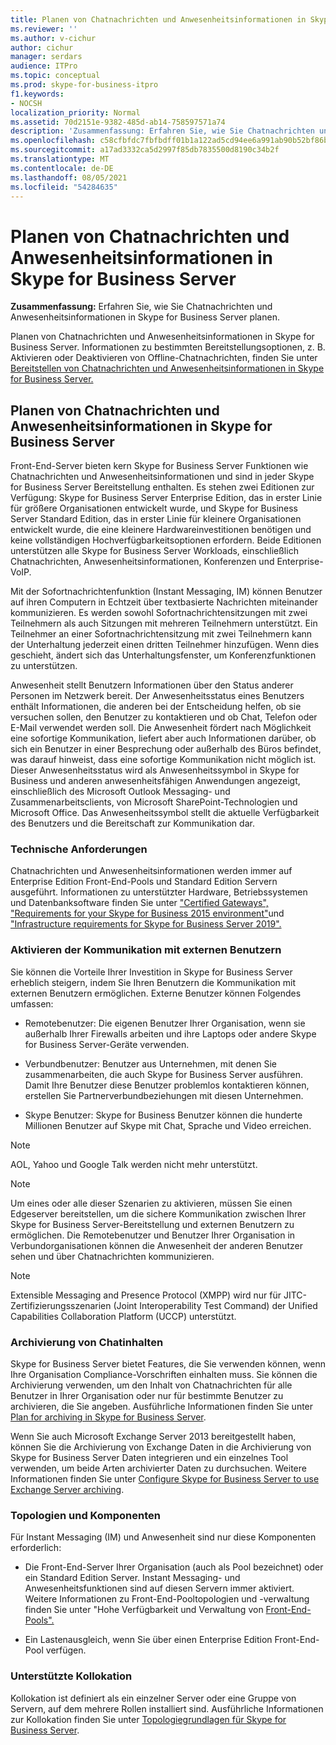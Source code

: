 ```yaml
---
title: Planen von Chatnachrichten und Anwesenheitsinformationen in Skype for Business Server
ms.reviewer: ''
ms.author: v-cichur
author: cichur
manager: serdars
audience: ITPro
ms.topic: conceptual
ms.prod: skype-for-business-itpro
f1.keywords:
- NOCSH
localization_priority: Normal
ms.assetid: 70d2151e-9382-485d-ab14-758597571a74
description: 'Zusammenfassung: Erfahren Sie, wie Sie Chatnachrichten und Anwesenheitsinformationen in Skype for Business Server planen.'
ms.openlocfilehash: c58cfbfdc7fbfbdff01b1a122ad5cd94ee6a991ab90b52bf86bb62894e4b72a5
ms.sourcegitcommit: a17ad3332ca5d2997f85db7835500d8190c34b2f
ms.translationtype: MT
ms.contentlocale: de-DE
ms.lasthandoff: 08/05/2021
ms.locfileid: "54284635"
---
```

# <a name="plan-for-instant-messaging-and-presence-in-skype-for-business-server"></a>Planen von Chatnachrichten und Anwesenheitsinformationen in Skype for Business Server
 
**Zusammenfassung:** Erfahren Sie, wie Sie Chatnachrichten und Anwesenheitsinformationen in Skype for Business Server planen.
  
Planen von Chatnachrichten und Anwesenheitsinformationen in Skype for Business Server. Informationen zu bestimmten Bereitstellungsoptionen, z. B. Aktivieren oder Deaktivieren von Offline-Chatnachrichten, finden Sie unter [Bereitstellen von Chatnachrichten und Anwesenheitsinformationen in Skype for Business Server.](../deploy/im-and-presence/im-and-presence.md)
  
## <a name="plan-for-instant-messaging-and-presence-in-skype-for-business-server"></a>Planen von Chatnachrichten und Anwesenheitsinformationen in Skype for Business Server

Front-End-Server bieten kern Skype for Business Server Funktionen wie Chatnachrichten und Anwesenheitsinformationen und sind in jeder Skype for Business Server Bereitstellung enthalten. Es stehen zwei Editionen zur Verfügung: Skype for Business Server Enterprise Edition, das in erster Linie für größere Organisationen entwickelt wurde, und Skype for Business Server Standard Edition, das in erster Linie für kleinere Organisationen entwickelt wurde, die eine kleinere Hardwareinvestitionen benötigen und keine vollständigen Hochverfügbarkeitsoptionen erfordern. Beide Editionen unterstützen alle Skype for Business Server Workloads, einschließlich Chatnachrichten, Anwesenheitsinformationen, Konferenzen und Enterprise-VoIP.
  
Mit der Sofortnachrichtenfunktion (Instant Messaging, IM) können Benutzer auf ihren Computern in Echtzeit über textbasierte Nachrichten miteinander kommunizieren. Es werden sowohl Sofortnachrichtensitzungen mit zwei Teilnehmern als auch Sitzungen mit mehreren Teilnehmern unterstützt. Ein Teilnehmer an einer Sofortnachrichtensitzung mit zwei Teilnehmern kann der Unterhaltung jederzeit einen dritten Teilnehmer hinzufügen. Wenn dies geschieht, ändert sich das Unterhaltungsfenster, um Konferenzfunktionen zu unterstützen.
  
Anwesenheit stellt Benutzern Informationen über den Status anderer Personen im Netzwerk bereit. Der Anwesenheitsstatus eines Benutzers enthält Informationen, die anderen bei der Entscheidung helfen, ob sie versuchen sollen, den Benutzer zu kontaktieren und ob Chat, Telefon oder E-Mail verwendet werden soll. Die Anwesenheit fördert nach Möglichkeit eine sofortige Kommunikation, liefert aber auch Informationen darüber, ob sich ein Benutzer in einer Besprechung oder außerhalb des Büros befindet, was darauf hinweist, dass eine sofortige Kommunikation nicht möglich ist. Dieser Anwesenheitsstatus wird als Anwesenheitssymbol in Skype for Business und anderen anwesenheitsfähigen Anwendungen angezeigt, einschließlich des Microsoft Outlook Messaging- und Zusammenarbeitsclients, von Microsoft SharePoint-Technologien und Microsoft Office. Das Anwesenheitssymbol stellt die aktuelle Verfügbarkeit des Benutzers und die Bereitschaft zur Kommunikation dar. 
  
### <a name="technical-requirements"></a>Technische Anforderungen

Chatnachrichten und Anwesenheitsinformationen werden immer auf Enterprise Edition Front-End-Pools und Standard Edition Servern ausgeführt. Informationen zu unterstützter Hardware, Betriebssystemen und Datenbanksoftware finden Sie unter ["Certified Gateways",](../../SfbPartnerCertification/certification/infra-gateways.md) ["Requirements for your Skype for Business 2015 environment"](requirements-for-your-environment/requirements-for-your-environment.md)und ["Infrastructure requirements for Skype for Business Server 2019".](../../SfBServer2019/plan/system-requirements.md)
  
### <a name="enabling-communication-with-external-users"></a>Aktivieren der Kommunikation mit externen Benutzern

Sie können die Vorteile Ihrer Investition in Skype for Business Server erheblich steigern, indem Sie Ihren Benutzern die Kommunikation mit externen Benutzern ermöglichen. Externe Benutzer können Folgendes umfassen:
  
- Remotebenutzer: Die eigenen Benutzer Ihrer Organisation, wenn sie außerhalb Ihrer Firewalls arbeiten und ihre Laptops oder andere Skype for Business Server-Geräte verwenden.
    
- Verbundbenutzer: Benutzer aus Unternehmen, mit denen Sie zusammenarbeiten, die auch Skype for Business Server ausführen. Damit Ihre Benutzer diese Benutzer problemlos kontaktieren können, erstellen Sie Partnerverbundbeziehungen mit diesen Unternehmen. 
    
- Skype Benutzer: Skype for Business Benutzer können die hunderte Millionen Benutzer auf Skype mit Chat, Sprache und Video erreichen.
    
> [!NOTE]
> AOL, Yahoo und Google Talk werden nicht mehr unterstützt. 
  
> [!NOTE]
> Um eines oder alle dieser Szenarien zu aktivieren, müssen Sie einen Edgeserver bereitstellen, um die sichere Kommunikation zwischen Ihrer Skype for Business Server-Bereitstellung und externen Benutzern zu ermöglichen. Die Remotebenutzer und Benutzer Ihrer Organisation in Verbundorganisationen können die Anwesenheit der anderen Benutzer sehen und über Chatnachrichten kommunizieren. 
  
> [!NOTE]
> Extensible Messaging and Presence Protocol (XMPP) wird nur für JITC-Zertifizierungsszenarien (Joint Interoperability Test Command) der Unified Capabilities Collaboration Platform (UCCP) unterstützt. 
  
### <a name="archiving-im-content"></a>Archivierung von Chatinhalten

Skype for Business Server bietet Features, die Sie verwenden können, wenn Ihre Organisation Compliance-Vorschriften einhalten muss. Sie können die Archivierung verwenden, um den Inhalt von Chatnachrichten für alle Benutzer in Ihrer Organisation oder nur für bestimmte Benutzer zu archivieren, die Sie angeben. Ausführliche Informationen finden Sie unter [Plan for archiving in Skype for Business Server](archiving/archiving.md). 
  
Wenn Sie auch Microsoft Exchange Server 2013 bereitgestellt haben, können Sie die Archivierung von Exchange Daten in die Archivierung von Skype for Business Server Daten integrieren und ein einzelnes Tool verwenden, um beide Arten archivierter Daten zu durchsuchen. Weitere Informationen finden Sie unter [Configure Skype for Business Server to use Exchange Server archiving](../deploy/integrate-with-exchange-server/use-exchange-archiving.md).
  
### <a name="topologies-and-components"></a>Topologien und Komponenten

Für Instant Messaging (IM) und Anwesenheit sind nur diese Komponenten erforderlich:
  
- Die Front-End-Server Ihrer Organisation (auch als Pool bezeichnet) oder ein Standard Edition Server. Instant Messaging- und Anwesenheitsfunktionen sind auf diesen Servern immer aktiviert. Weitere Informationen zu Front-End-Pooltopologien und -verwaltung finden Sie unter "Hohe Verfügbarkeit und Verwaltung von [Front-End-Pools".](high-availability-and-disaster-recovery/high-availability.md)
    
- Ein Lastenausgleich, wenn Sie über einen Enterprise Edition Front-End-Pool verfügen.
    
### <a name="supported-collocation"></a>Unterstützte Kollokation

Kollokation ist definiert als ein einzelner Server oder eine Gruppe von Servern, auf dem mehrere Rollen installiert sind. Ausführliche Informationen zur Kollokation finden Sie unter [Topologiegrundlagen für Skype for Business Server](topology-basics/topology-basics.md). 
  

